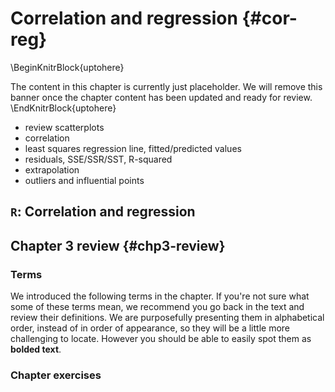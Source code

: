 # Correlation and regression {#cor-reg}

\BeginKnitrBlock{uptohere}<div class="uptohere">The content in this chapter is currently just placeholder. We will remove this banner once the chapter content has been updated and ready for review.</div>\EndKnitrBlock{uptohere}


- review scatterplots
- correlation
- least squares regression line, fitted/predicted values
- residuals, SSE/SSR/SST, R-squared
- extrapolation
- outliers and influential points
	

## `R`: Correlation and regression

## Chapter 3 review {#chp3-review}

### Terms

We introduced the following terms in the chapter. 
If you're not sure what some of these terms mean, we recommend you go back in the text and review their definitions.
We are purposefully presenting them in alphabetical order, instead of in order of appearance, so they will be a little more challenging to locate. 
However you should be able to easily spot them as **bolded text**.



### Chapter exercises
